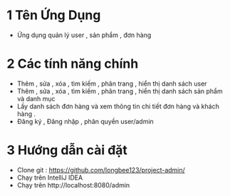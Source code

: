 # 1 Tên Ứng Dụng 
* Ứng dụng quản lý user , sản phẩm , đơn hàng 
# 2 Các tính năng chính 
* Thêm , sửa , xóa , tìm kiếm , phân trang , hiển thị danh sách user
* Thêm , sửa , xóa , tìm kiếm , phân trang , hiển thị danh sách sản phẩm và danh mục 
* Lấy danh sách đơn hàng và xem thông tin chi tiết đơn hàng và khách hàng .
* Đăng ký , Đăng nhập , phân quyền user/admin
# 3 Hướng dẫn cài đặt 
* Clone git : https://github.com/longbee123/project-admin/
* Chạy trên IntelliJ IDEA
* Chạy trên http://localhost:8080/admin 
